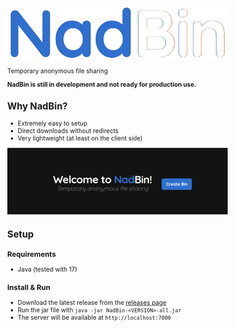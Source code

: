 ![NadBin](nadbin.png)

Temporary anonymous file sharing

**NadBin is still in development and not ready for production use.**

## Why NadBin?

- Extremely easy to setup
- Direct downloads without redirects
- Very lightweight (at least on the client side)

![NadBin index page](nadbin-index.png)

## Setup

### Requirements

- Java (tested with 17)

### Install & Run

- Download the latest release from the [releases page](https://github.com/Nadwey/NadBin/releases/latest)
- Run the jar file with `java -jar NadBin-<VERSION>-all.jar`
- The server will be available at `http://localhost:7000`
